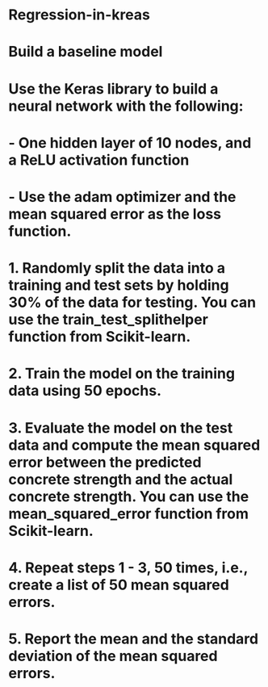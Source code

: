 # Regression-in-kreas
# Build a baseline model 

# Use the Keras library to build a neural network with the following:

# - One hidden layer of 10 nodes, and a ReLU activation function

# - Use the adam optimizer and the mean squared error  as the loss function.

# 1. Randomly split the data into a training and test sets by holding 30% of the data for testing. You can use the train_test_splithelper function from Scikit-learn.

# 2. Train the model on the training data using 50 epochs.

# 3. Evaluate the model on the test data and compute the mean squared error between the predicted concrete strength and the actual concrete strength. You can use the mean_squared_error function from Scikit-learn.

# 4. Repeat steps 1 - 3, 50 times, i.e., create a list of 50 mean squared errors.

# 5. Report the mean and the standard deviation of the mean squared errors.
